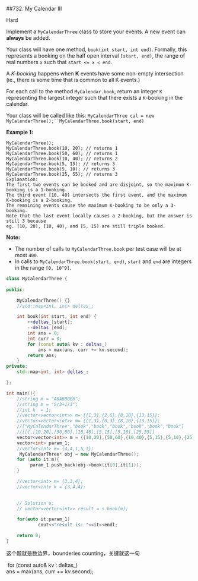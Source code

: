 \##732. My Calendar III

Hard

Implement a `MyCalendarThree` class to store your events. A new event can **always** be added.

Your class will have one method, `book(int start, int end)`. Formally, this represents a booking on the half open interval `[start, end)`, the range of real numbers `x` such that `start <= x < end`.

A *K-booking* happens when **K** events have some non-empty intersection (ie., there is some time that is common to all K events.)

For each call to the method `MyCalendar.book`, return an integer `K` representing the largest integer such that there exists a `K`-booking in the calendar.

Your class will be called like this: `MyCalendarThree cal = new MyCalendarThree();``MyCalendarThree.book(start, end)`

**Example 1:**

```
MyCalendarThree();
MyCalendarThree.book(10, 20); // returns 1
MyCalendarThree.book(50, 60); // returns 1
MyCalendarThree.book(10, 40); // returns 2
MyCalendarThree.book(5, 15); // returns 3
MyCalendarThree.book(5, 10); // returns 3
MyCalendarThree.book(25, 55); // returns 3
Explanation: 
The first two events can be booked and are disjoint, so the maximum K-booking is a 1-booking.
The third event [10, 40) intersects the first event, and the maximum K-booking is a 2-booking.
The remaining events cause the maximum K-booking to be only a 3-booking.
Note that the last event locally causes a 2-booking, but the answer is still 3 because
eg. [10, 20), [10, 40), and [5, 15) are still triple booked.
```

 

**Note:**

- The number of calls to `MyCalendarThree.book` per test case will be at most `400`.
- In calls to `MyCalendarThree.book(start, end)`, `start` and `end` are integers in the range `[0, 10^9]`.

```c++
class MyCalendarThree {
    
public:

    MyCalendarThree() {}
    //std::map<int, int> deltas_;

    int book(int start, int end) {
        ++deltas_[start];
        --deltas_[end];
        int ans = 0;
        int curr = 0;
        for (const auto& kv : deltas_)            
            ans = max(ans, curr += kv.second);
        return ans;
    }
private:
    std::map<int, int> deltas_;

};

int main(){
    //string m = "ABABBBBB";
    //string m = "5/3+1/3";
    //int k  = 1;
    //vector<vector<int>> m= {{1,3},{2,6},{8,10},{13,15}};
    //vector<vector<int>> m= {{1,3},{0,3},{8,10},{13,15}};
    //["MyCalendarThree","book","book","book","book","book","book"]
    //[[],[10,20],[50,60],[10,40],[5,15],[5,10],[25,55]]
    vector<vector<int>> m = {{10,20},{50,60},{10,40},{5,15},{5,10},{25,55}};
    vector<int> param_1;
    //vector<int> k= {4,4,1,5,1};
     MyCalendarThree* obj = new MyCalendarThree();
    for (auto it:m){
         param_1.push_back(obj->book(it[0],it[1]));
    }

    //vector<int> m= {3,3,4};
    //vector<int> k = {3,4,4};
  

    // Solution s;
    // vector<vector<int>> result = s.book(m);

    for(auto it:param_1)
            cout<<"result is: "<<it<<endl;

    return 0;
} 

```



这个题就是数边界，bounderies counting，关键就这一句  

​	for (const auto& kv : deltas_)            
​            ans = max(ans, curr += kv.second);